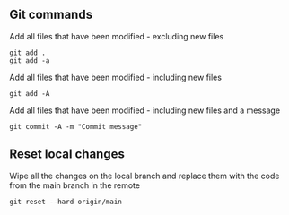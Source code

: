 ## Git commands

Add all files that have been modified - excluding new files

```
git add .
git add -a
```

Add all files that have been modified - including new files

```
git add -A
```

Add all files that have been modified - including new files and a message

```
git commit -A -m "Commit message"
```

## Reset local changes

Wipe all the changes on the local branch and replace them with the code from the main branch in the remote

```
git reset --hard origin/main
```
